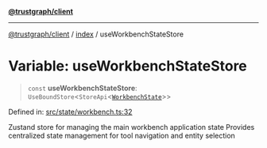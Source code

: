 [**@trustgraph/client**](../../README.md)

***

[@trustgraph/client](../../README.md) / [index](../README.md) / useWorkbenchStateStore

# Variable: useWorkbenchStateStore

> `const` **useWorkbenchStateStore**: `UseBoundStore`\<`StoreApi`\<[`WorkbenchState`](../interfaces/WorkbenchState.md)\>\>

Defined in: [src/state/workbench.ts:32](https://github.com/trustgraph-ai/trustgraph-ts-client/blob/9a2bad46722f27bb783391eed1d9289614cc905a/src/state/workbench.ts#L32)

Zustand store for managing the main workbench application state
Provides centralized state management for tool navigation and entity selection
